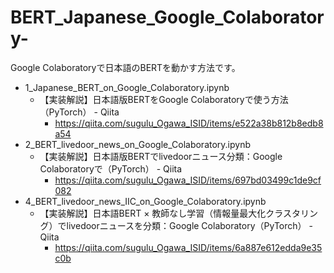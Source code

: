 # BERT_Japanese_Google_Colaboratory-
Google Colaboratoryで日本語のBERTを動かす方法です。

- 1_Japanese_BERT_on_Google_Colaboratory.ipynb
  - 【実装解説】日本語版BERTをGoogle Colaboratoryで使う方法（PyTorch） - Qiita
    - https://qiita.com/sugulu_Ogawa_ISID/items/e522a38b812b8edb8a54
- 2_BERT_livedoor_news_on_Google_Colaboratory.ipynb
  - 【実装解説】日本語版BERTでlivedoorニュース分類：Google Colaboratoryで（PyTorch） - Qiita
    - https://qiita.com/sugulu_Ogawa_ISID/items/697bd03499c1de9cf082
- 4_BERT_livedoor_news_IIC_on_Google_Colaboratory.ipynb
  - 【実装解説】日本語BERT × 教師なし学習（情報量最大化クラスタリング）でlivedoorニュースを分類：Google Colaboratory（PyTorch） - Qiita
    - https://qiita.com/sugulu_Ogawa_ISID/items/6a887e612edda9e35c0b


